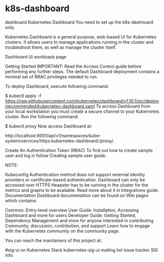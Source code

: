 # k8s-dashboard
dashboard
Kubernetes Dashboard
You need to set up the k8s-dashnoard only.

Kubernetes Dashboard is a general purpose, web-based UI for Kubernetes clusters. It allows users to manage applications running in the cluster and troubleshoot them, as well as manage the cluster itself.

Dashboard UI workloads page

Getting Started
IMPORTANT: Read the Access Control guide before performing any further steps. The default Dashboard deployment contains a minimal set of RBAC privileges needed to run.

To deploy Dashboard, execute following command:

$ kubectl apply -f https://raw.githubusercontent.com/kubernetes/dashboard/v1.10.1/src/deploy/recommended/kubernetes-dashboard.yaml
To access Dashboard from your local workstation you must create a secure channel to your Kubernetes cluster. Run the following command:

$ kubectl proxy
Now access Dashboard at:

http://localhost:8001/api/v1/namespaces/kube-system/services/https:kubernetes-dashboard:/proxy/.

Create An Authentication Token (RBAC)
To find out how to create sample user and log in follow Creating sample user guide.

NOTE:

Kubeconfig Authentication method does not support external identity providers or certificate-based authentication.
Dashboard can only be accessed over HTTPS
Heapster has to be running in the cluster for the metrics and graphs to be available. Read more about it in Integrations guide.
Documentation
Dashboard documentation can be found on Wiki pages which contains:

Common: Entry-level overview
User Guide: Installation, Accessing Dashboard and more for users
Developer Guide: Getting Started, Dependency Management and more for anyone interested in contributing
Community, discussion, contribution, and support
Learn how to engage with the Kubernetes community on the community page.

You can reach the maintainers of this project at:

#sig-ui on Kubernetes Slack
kubernetes-sig-ui mailing list
Issue tracker
SIG info
